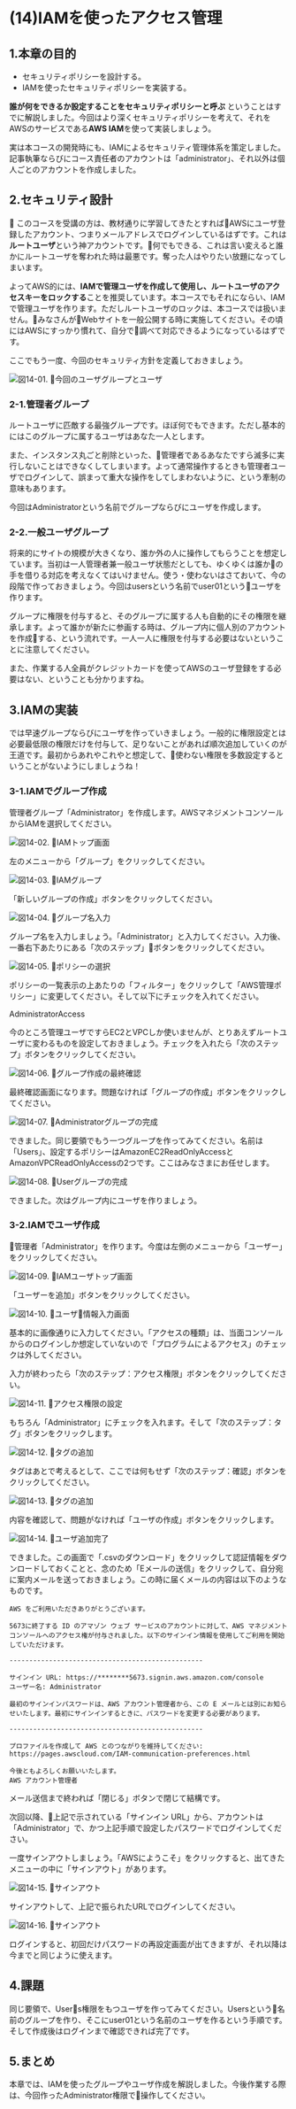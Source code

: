 # (14)IAMを使ったアクセス管理 

## 1.本章の目的

- セキュリティポリシーを設計する。
- IAMを使ったセキュリティポリシーを実装する。

  
**誰が何をできるか設定することをセキュリティポリシーと呼ぶ** ということはすでに解説しました。今回はより深くセキュリティポリシーを考えて、それをAWSのサービスである**AWS IAM**を使って実装しましょう。

実は本コースの開発時にも、IAMによるセキュリティ管理体系を策定しました。記事執筆ならびにコース責任者のアカウントは「administrator」、それ以外は個人ごとのアカウントを作成しました。

## 2.セキュリティ設計

このコースを受講の方は、教材通りに学習してきたとすればAWSにユーザ登録したアカウント、つまりメールアドレスでログインしているはずです。これは**ルートユーザ**という神アカウントです。何でもできる、これは言い変えると誰かにルートユーザを奪われた時は最悪です。奪った人はやりたい放題になってしまいます。

よってAWS的には、**IAMで管理ユーザを作成して使用し、ルートユーザのアクセスキーをロックする**ことを推奨しています。本コースでもそれにならい、IAMで管理ユーザを作ります。ただしルートユーザのロックは、本コースでは扱いません。みなさんがWebサイトを一般公開する時に実施してください。その頃にはAWSにすっかり慣れて、自分で調べて対応できるようになっているはずです。

ここでもう一度、今回のセキュリティ方針を定義しておきましょう。

![図14-01. 今回のユーザグループとユーザ](14-01.png)

### 2-1.管理者グループ

ルートユーザに匹敵する最強グループです。ほぼ何でもできます。ただし基本的にはこのグループに属するユーザはあなた一人とします。

また、インスタンス丸ごと削除といった、管理者であるあなたですら滅多に実行しないことはできなくしてしまいます。よって通常操作するときも管理者ユーザでログインして、誤まって重大な操作をしてしまわないように、という牽制の意味もあります。

今回はAdministratorという名前でグループならびにユーザを作成します。

### 2-2.一般ユーザグループ

将来的にサイトの規模が大きくなり、誰か外の人に操作してもらうことを想定しています。当初は一人管理者兼一般ユーザ状態だとしても、ゆくゆくは誰かの手を借りる対応を考えなくてはいけません。使う・使わないはさておいて、今の段階で作っておきましょう。今回はusersという名前でuser01というユーザを作ります。

グループに権限を付与すると、そのグループに属する人も自動的にその権限を継承します。よって誰かが新たに参画する時は、グループ内に個人別のアカウントを作成する、という流れです。一人一人に権限を付与する必要はないということに注意してください。

また、作業する人全員がクレジットカードを使ってAWSのユーザ登録をする必要はない、ということも分かりますね。

## 3.IAMの実装

では早速グループならびにユーザを作っていきましょう。一般的に権限設定とは必要最低限の権限だけを付与して、足りないことがあれば順次追加していくのが王道です。最初からあれやこれやと想定して、使わない権限を多数設定するということがないようにしましょうね！

### 3-1.IAMでグループ作成

管理者グループ「Administrator」を作成します。AWSマネジメントコンソールからIAMを選択してください。

![図14-02. IAMトップ画面](14-02.png)

左のメニューから「グループ」をクリックしてください。

![図14-03. IAMグループ](14-03.png)

「新しいグループの作成」ボタンをクリックしてください。

![図14-04. グループ名入力](14-04.png)

グループ名を入力しましょう。「Administrator」と入力してください。入力後、一番右下あたりにある「次のステップ」ボタンをクリックしてください。

![図14-05. ポリシーの選択](14-05.png)

ポリシーの一覧表示の上あたりの「フィルター」をクリックして「AWS管理ポリシー」に変更してください。そして以下にチェックを入れてください。

AdministratorAccess

今のところ管理ユーザですらEC2とVPCしか使いませんが、とりあえずルートユーザに変わるものを設定しておきましょう。チェックを入れたら「次のステップ」ボタンをクリックしてください。

![図14-06. グループ作成の最終確認](14-06.png)

最終確認画面になります。問題なければ「グループの作成」ボタンをクリックしてください。

![図14-07. Administratorグループの完成](14-07.png)

できました。同じ要領でもう一つグループを作ってみてください。名前は「Users」、設定するポリシーはAmazonEC2ReadOnlyAccessとAmazonVPCReadOnlyAccessの2つです。ここはみなさまにお任せします。

![図14-08. Userグループの完成](14-08.png)

できました。次はグループ内にユーザを作りましょう。

### 3-2.IAMでユーザ作成

管理者「Administrator」を作ります。今度は左側のメニューから「ユーザー」をクリックしてください。

![図14-09. IAMユーザトップ画面](14-09.png)

「ユーザーを追加」ボタンをクリックしてください。

![図14-10. ユーザ情報入力画面](14-10.png)

基本的に画像通りに入力してください。「アクセスの種類」は、当面コンソールからのログインしか想定していないので「プログラムによるアクセス」のチェックは外してください。

入力が終わったら「次のステップ：アクセス権限」ボタンをクリックしてください。

![図14-11. アクセス権限の設定](14-11.png)

もちろん「Administrator」にチェックを入れます。そして「次のステップ：タグ」ボタンをクリックします。

![図14-12. タグの追加](14-12.png)

タグはあとで考えるとして、ここでは何もせず「次のステップ：確認」ボタンをクリックしてください。

![図14-13. タグの追加](14-13.png)

内容を確認して、問題がなければ「ユーザの作成」ボタンをクリックします。

![図14-14. ユーザ追加完了](14-14.png)

できました。この画面で「.csvのダウンロード」をクリックして認証情報をダウンロードしておくことと、念のため「Eメールの送信」をクリックして、自分宛に案内メールを送っておきましょう。この時に届くメールの内容は以下のようなものです。

```
AWS をご利用いただきありがとうございます。

5673に終了する ID のアマゾン ウェブ サービスのアカウントに対して、AWS マネジメントコンソールへのアクセス権が付与されました。以下のサインイン情報を使用してご利用を開始していただけます。

-------------------------------------------------

サインイン URL: https://********5673.signin.aws.amazon.com/console
ユーザー名: Administrator

最初のサインインパスワードは、AWS アカウント管理者から、この E メールとは別にお知らせいたします。最初にサインインするときに、パスワードを変更する必要があります。

-------------------------------------------------

プロファイルを作成して AWS とのつながりを維持してください: https://pages.awscloud.com/IAM-communication-preferences.html

今後ともよろしくお願いいたします。
AWS アカウント管理者
```

メール送信まで終われば「閉じる」ボタンで閉じて結構です。

次回以降、上記で示されている「サインイン URL」から、アカウントは「Administrator」で、かつ上記手順で設定したパスワードでログインしてください。

一度サインアウトしましょう。「AWSにようこそ」をクリックすると、出てきたメニューの中に「サインアウト」があります。

![図14-15. サインアウト](14-15.png)

サインアウトして、上記で振られたURLでログインしてください。

![図14-16. サインアウト](14-16.png)

ログインすると、初回だけパスワードの再設定画面が出てきますが、それ以降は今までと同じように使えます。

## 4.課題

同じ要領で、Users権限をもつユーザを作ってみてください。Usersという名前のグループを作り、そこにuser01という名前のユーザを作るという手順です。そして作成後はログインまで確認できれば完了です。

## 5.まとめ

本章では、IAMを使ったグループやユーザ作成を解説しました。今後作業する際は、今回作ったAdministrator権限で操作してください。

